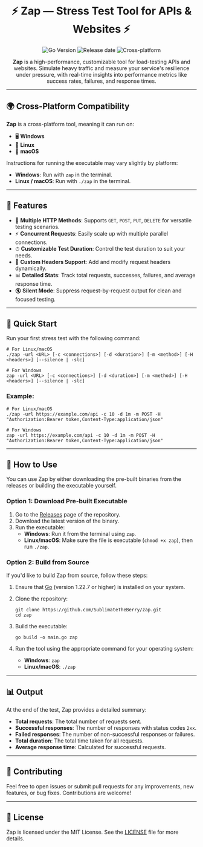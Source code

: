 <h1 align="center">⚡ Zap — Stress Test Tool for APIs & Websites ⚡</h1>

<p align="center">
  <img src="https://img.shields.io/badge/Go-1.22.7-blue.svg?style=for-the-badge" alt="Go Version">
  <img src="https://img.shields.io/github/release-date/SublimateTheBerry/zap?style=for-the-badge" alt="Release date">
  <img src="https://img.shields.io/badge/Platform-Cross--platform-important?style=for-the-badge" alt="Cross-platform">
</p>

<p align="center">
  <b>Zap</b> is a high-performance, customizable tool for load-testing APIs and websites. Simulate heavy traffic and measure your service's resilience under pressure, with real-time insights into performance metrics like success rates, failures, and response times.
</p>

---

## 🌍 Cross-Platform Compatibility

**Zap** is a cross-platform tool, meaning it can run on:

- 🖥 **Windows**
- 🐧 **Linux**
- 🍏 **macOS**

Instructions for running the executable may vary slightly by platform:

- **Windows**: Run with `zap` in the terminal.
- **Linux / macOS**: Run with `./zap` in the terminal.

---

## 🌟 Features

- 🔄 **Multiple HTTP Methods**: Supports `GET`, `POST`, `PUT`, `DELETE` for versatile testing scenarios.
- ⚡ **Concurrent Requests**: Easily scale up with multiple parallel connections.
- ⏱ **Customizable Test Duration**: Control the test duration to suit your needs.
- 📝 **Custom Headers Support**: Add and modify request headers dynamically.
- 📊 **Detailed Stats**: Track total requests, successes, failures, and average response time.
- 🔇 **Silent Mode**: Suppress request-by-request output for clean and focused testing.

---

<h2>🚀 Quick Start</h2>

Run your first stress test with the following command:

```
# For Linux/macOS
./zap -url <URL> [-c <connections>] [-d <duration>] [-m <method>] [-H <headers>] [--silence | -slc]

# For Windows
zap -url <URL> [-c <connections>] [-d <duration>] [-m <method>] [-H <headers>] [--silence | -slc]
```

### Example:

```
# For Linux/macOS
./zap -url https://example.com/api -c 10 -d 1m -m POST -H "Authorization:Bearer token,Content-Type:application/json"

# For Windows
zap -url https://example.com/api -c 10 -d 1m -m POST -H "Authorization:Bearer token,Content-Type:application/json"
```

---

<h2>🔧 How to Use</h2>

You can use Zap by either downloading the pre-built binaries from the releases or building the executable yourself.

### Option 1: Download Pre-built Executable

1. Go to the [Releases](https://github.com/SublimateTheBerry/zap/releases) page of the repository.
2. Download the latest version of the binary.
3. Run the executable:
   - **Windows**: Run it from the terminal using `zap`.
   - **Linux/macOS**: Make sure the file is executable (`chmod +x zap`), then run `./zap`.

### Option 2: Build from Source

If you'd like to build Zap from source, follow these steps:

1. Ensure that [Go](https://golang.org/dl/) (version 1.22.7 or higher) is installed on your system.
2. Clone the repository:

   ```
   git clone https://github.com/SublimateTheBerry/zap.git
   cd zap
   ```

3. Build the executable:

   ```
   go build -o main.go zap
   ```

4. Run the tool using the appropriate command for your operating system:
   - **Windows**: `zap`
   - **Linux/macOS**: `./zap`

---

<h2>📊 Output</h2>

At the end of the test, Zap provides a detailed summary:

- **Total requests**: The total number of requests sent.
- **Successful responses**: The number of responses with status codes `2xx`.
- **Failed responses**: The number of non-successful responses or failures.
- **Total duration**: The total time taken for all requests.
- **Average response time**: Calculated for successful requests.

---

<h2>🤝 Contributing</h2>

Feel free to open issues or submit pull requests for any improvements, new features, or bug fixes. Contributions are welcome!

---

<h2>📜 License</h2>

Zap is licensed under the MIT License. See the [LICENSE](LICENSE) file for more details.
